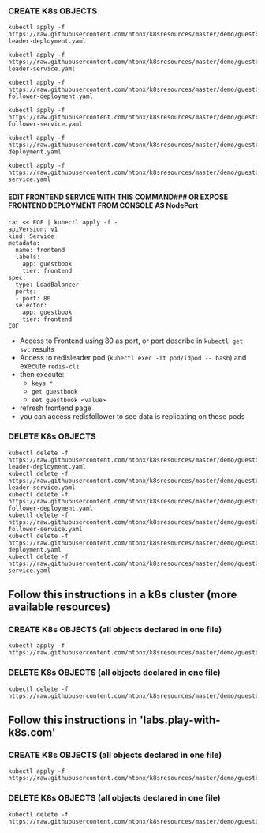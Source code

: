 
### CREATE K8s OBJECTS      

	kubectl apply -f https://raw.githubusercontent.com/ntonx/k8sresources/master/demo/guestbook/1_redis-leader-deployment.yaml
	
	kubectl apply -f https://raw.githubusercontent.com/ntonx/k8sresources/master/demo/guestbook/2_redis-leader-service.yaml
	
	kubectl apply -f https://raw.githubusercontent.com/ntonx/k8sresources/master/demo/guestbook/3_redis-follower-deployment.yaml
	
	kubectl apply -f https://raw.githubusercontent.com/ntonx/k8sresources/master/demo/guestbook/4_redis-follower-service.yaml
	
	kubectl apply -f https://raw.githubusercontent.com/ntonx/k8sresources/master/demo/guestbook/5_frontend-deployment.yaml
	
	kubectl apply -f https://raw.githubusercontent.com/ntonx/k8sresources/master/demo/guestbook/6_frontend-service.yaml

#### EDIT FRONTEND SERVICE WITH THIS COMMAND### OR EXPOSE FRONTEND DEPLOYMENT FROM CONSOLE AS NodePort

    cat << EOF | kubectl apply -f -
    apiVersion: v1
    kind: Service
    metadata:
      name: frontend
      labels:
        app: guestbook
        tier: frontend
    spec:
      type: LoadBalancer
      ports:
      - port: 80
      selector:
        app: guestbook
        tier: frontend
    EOF

* Access to Frontend using 80 as port, or port describe in `kubectl get svc` results
* Access to redisleader pod  (`kubectl exec -it pod/idpod -- bash`) and execute 
	`redis-cli`
* then execute:
	-	`keys *`
	-	`get guestbook`
	-	`set guestbook <value>`
* refresh frontend page 
* you can access redisfollower to see data is replicating on those pods 


### DELETE K8s OBJECTS 

	kubectl delete -f https://raw.githubusercontent.com/ntonx/k8sresources/master/demo/guestbook/1_redis-leader-deployment.yaml
	kubectl delete -f https://raw.githubusercontent.com/ntonx/k8sresources/master/demo/guestbook/2_redis-leader-service.yaml
	kubectl delete -f https://raw.githubusercontent.com/ntonx/k8sresources/master/demo/guestbook/3_redis-follower-deployment.yaml
	kubectl delete -f https://raw.githubusercontent.com/ntonx/k8sresources/master/demo/guestbook/4_redis-follower-service.yaml
	kubectl delete -f https://raw.githubusercontent.com/ntonx/k8sresources/master/demo/guestbook/5_frontend-deployment.yaml
	kubectl delete -f https://raw.githubusercontent.com/ntonx/k8sresources/master/demo/guestbook/6_frontend-service.yaml

## Follow this instructions in a k8s cluster (more available resources)

### CREATE K8s OBJECTS (all objects declared in one file)

	kubectl apply -f https://raw.githubusercontent.com/ntonx/k8sresources/master/demo/guestbook/allinone.yaml

### DELETE K8s OBJECTS (all objects declared in one file)

	kubectl delete -f https://raw.githubusercontent.com/ntonx/k8sresources/master/demo/guestbook/allinone.yaml

## Follow this instructions in 'labs.play-with-k8s.com'

### CREATE K8s OBJECTS (all objects declared in one file)

	kubectl apply -f https://raw.githubusercontent.com/ntonx/k8sresources/master/demo/guestbook/allinonePlayk8s.yaml

### DELETE K8s OBJECTS (all objects declared in one file)

	kubectl delete -f https://raw.githubusercontent.com/ntonx/k8sresources/master/demo/guestbook/allinonePlayk8s.yaml
